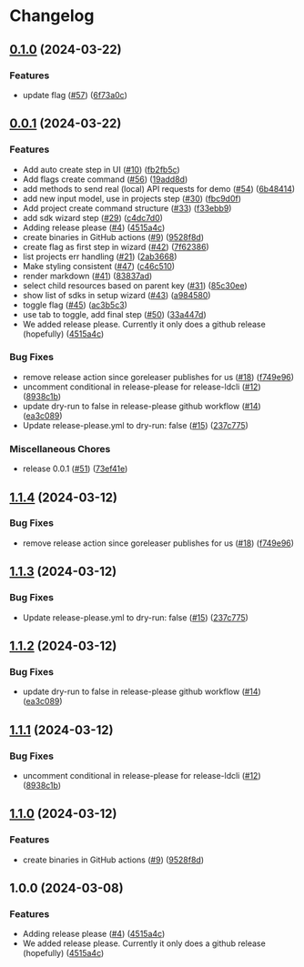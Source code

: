 # Changelog

## [0.1.0](https://github.com/launchdarkly/ldcli/compare/v0.0.1...v0.1.0) (2024-03-22)


### Features

* update flag ([#57](https://github.com/launchdarkly/ldcli/issues/57)) ([6f73a0c](https://github.com/launchdarkly/ldcli/commit/6f73a0cb3df3fb2e6f210f6adf0ab40893c5a3cb))

## [0.0.1](https://github.com/launchdarkly/ldcli/compare/v1.1.4...v0.0.1) (2024-03-22)


### Features

* Add auto create step in UI ([#10](https://github.com/launchdarkly/ldcli/issues/10)) ([fb2fb5c](https://github.com/launchdarkly/ldcli/commit/fb2fb5cf202af0966c264d217d92958174be250b))
* Add flags create command ([#56](https://github.com/launchdarkly/ldcli/issues/56)) ([19add8d](https://github.com/launchdarkly/ldcli/commit/19add8d1daa0c60a510d29697996f74660233a2d))
* add methods to send real (local) API requests for demo ([#54](https://github.com/launchdarkly/ldcli/issues/54)) ([6b48414](https://github.com/launchdarkly/ldcli/commit/6b48414eafaf7590e5cab9b5700abbe0dce363c8))
* add new input model, use in projects step ([#30](https://github.com/launchdarkly/ldcli/issues/30)) ([fbc9d0f](https://github.com/launchdarkly/ldcli/commit/fbc9d0fe55caf8977fa5279adb6dd250f056819a))
* Add project create command structure ([#33](https://github.com/launchdarkly/ldcli/issues/33)) ([f33ebb9](https://github.com/launchdarkly/ldcli/commit/f33ebb9b60a46cb7cd0710f7e21d29d54cbe6584))
* add sdk wizard step ([#29](https://github.com/launchdarkly/ldcli/issues/29)) ([c4dc7d0](https://github.com/launchdarkly/ldcli/commit/c4dc7d0b4e6b540a14243a399982f7930f067ea8))
* Adding release please ([#4](https://github.com/launchdarkly/ldcli/issues/4)) ([4515a4c](https://github.com/launchdarkly/ldcli/commit/4515a4c06a29c4c08fa7cb821cd424a6f60e898b))
* create binaries in GitHub actions ([#9](https://github.com/launchdarkly/ldcli/issues/9)) ([9528f8d](https://github.com/launchdarkly/ldcli/commit/9528f8d6ddf07bc7f2ca947248e858b423d7329d))
* create flag as first step in wizard ([#42](https://github.com/launchdarkly/ldcli/issues/42)) ([7f62386](https://github.com/launchdarkly/ldcli/commit/7f6238627212c4000cab99ad0506e25843fbedbc))
* list projects err handling ([#21](https://github.com/launchdarkly/ldcli/issues/21)) ([2ab3668](https://github.com/launchdarkly/ldcli/commit/2ab3668be4a6cf2ef04dfd5fe25a3d14801030e6))
* Make styling consistent ([#47](https://github.com/launchdarkly/ldcli/issues/47)) ([c46c510](https://github.com/launchdarkly/ldcli/commit/c46c5107bc729c5b93e375a5e813ad18f7862046))
* render markdown ([#41](https://github.com/launchdarkly/ldcli/issues/41)) ([83837ad](https://github.com/launchdarkly/ldcli/commit/83837adaf884f0d0aaa55420494a6a77b065a5da))
* select child resources based on parent key ([#31](https://github.com/launchdarkly/ldcli/issues/31)) ([85c30ee](https://github.com/launchdarkly/ldcli/commit/85c30eed5ecd2c0346e05163a5b7f805f73c98ce))
* show list of sdks in setup wizard ([#43](https://github.com/launchdarkly/ldcli/issues/43)) ([a984580](https://github.com/launchdarkly/ldcli/commit/a9845803e6d86071dc47a5016f78a9c62e7db335))
* toggle flag ([#45](https://github.com/launchdarkly/ldcli/issues/45)) ([ac3b5c3](https://github.com/launchdarkly/ldcli/commit/ac3b5c32db48da37258f41d7004079978fe0becc))
* use tab to toggle, add final step ([#50](https://github.com/launchdarkly/ldcli/issues/50)) ([33a447d](https://github.com/launchdarkly/ldcli/commit/33a447d4ab473a581a24e1e9351ff4b0ca9efc10))
* We added release please. Currently it only does a github release (hopefully) ([4515a4c](https://github.com/launchdarkly/ldcli/commit/4515a4c06a29c4c08fa7cb821cd424a6f60e898b))


### Bug Fixes

* remove release action since goreleaser publishes for us ([#18](https://github.com/launchdarkly/ldcli/issues/18)) ([f749e96](https://github.com/launchdarkly/ldcli/commit/f749e965fc35e39ed2623673b4e46fc4d9e220e6))
* uncomment conditional in release-please for release-ldcli ([#12](https://github.com/launchdarkly/ldcli/issues/12)) ([8938c1b](https://github.com/launchdarkly/ldcli/commit/8938c1b79e36dc5f227f0c8fd020b00053464f39))
* update dry-run to false in release-please github workflow ([#14](https://github.com/launchdarkly/ldcli/issues/14)) ([ea3c089](https://github.com/launchdarkly/ldcli/commit/ea3c089fc4be846bbe341feaa277ce7fd0b25526))
* Update release-please.yml to dry-run: false ([#15](https://github.com/launchdarkly/ldcli/issues/15)) ([237c775](https://github.com/launchdarkly/ldcli/commit/237c775937a96f11b9e7c8415a8c62df445187b2))


### Miscellaneous Chores

* release 0.0.1 ([#51](https://github.com/launchdarkly/ldcli/issues/51)) ([73ef41e](https://github.com/launchdarkly/ldcli/commit/73ef41e7cef0715ee20918fae6c14a026ea477f9))

## [1.1.4](https://github.com/launchdarkly/ldcli/compare/v1.1.3...v1.1.4) (2024-03-12)


### Bug Fixes

* remove release action since goreleaser publishes for us ([#18](https://github.com/launchdarkly/ldcli/issues/18)) ([f749e96](https://github.com/launchdarkly/ldcli/commit/f749e965fc35e39ed2623673b4e46fc4d9e220e6))

## [1.1.3](https://github.com/launchdarkly/ldcli/compare/v1.1.2...v1.1.3) (2024-03-12)


### Bug Fixes

* Update release-please.yml to dry-run: false ([#15](https://github.com/launchdarkly/ldcli/issues/15)) ([237c775](https://github.com/launchdarkly/ldcli/commit/237c775937a96f11b9e7c8415a8c62df445187b2))

## [1.1.2](https://github.com/launchdarkly/ldcli/compare/v1.1.1...v1.1.2) (2024-03-12)


### Bug Fixes

* update dry-run to false in release-please github workflow ([#14](https://github.com/launchdarkly/ldcli/issues/14)) ([ea3c089](https://github.com/launchdarkly/ldcli/commit/ea3c089fc4be846bbe341feaa277ce7fd0b25526))

## [1.1.1](https://github.com/launchdarkly/ldcli/compare/v1.1.0...v1.1.1) (2024-03-12)


### Bug Fixes

* uncomment conditional in release-please for release-ldcli ([#12](https://github.com/launchdarkly/ldcli/issues/12)) ([8938c1b](https://github.com/launchdarkly/ldcli/commit/8938c1b79e36dc5f227f0c8fd020b00053464f39))

## [1.1.0](https://github.com/launchdarkly/ldcli/compare/v1.0.0...v1.1.0) (2024-03-12)


### Features

* create binaries in GitHub actions ([#9](https://github.com/launchdarkly/ldcli/issues/9)) ([9528f8d](https://github.com/launchdarkly/ldcli/commit/9528f8d6ddf07bc7f2ca947248e858b423d7329d))

## 1.0.0 (2024-03-08)


### Features

* Adding release please ([#4](https://github.com/launchdarkly/ldcli/issues/4)) ([4515a4c](https://github.com/launchdarkly/ldcli/commit/4515a4c06a29c4c08fa7cb821cd424a6f60e898b))
* We added release please. Currently it only does a github release (hopefully) ([4515a4c](https://github.com/launchdarkly/ldcli/commit/4515a4c06a29c4c08fa7cb821cd424a6f60e898b))
